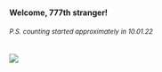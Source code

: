 #### Welcome, 777th stranger!

###### <sup>P.S. counting started approximately in 10.01.22</sup>

<img src="https://kraftwerk28.pp.ua/vcnt.png"></img>
